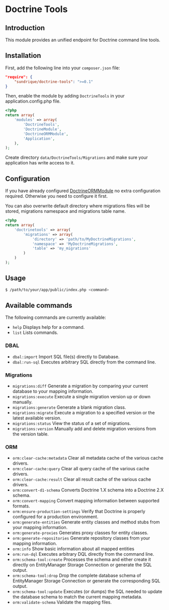 Doctrine Tools
==============

Introduction
------------

This module provides an unified endpoint for Doctrine command line tools.

Installation
------------

First, add the following line into your `composer.json` file:

```json
"require": {
	"sundrique/doctrine-tools": ">=0.1"
}
```

Then, enable the module by adding `DoctrineTools` in your application.config.php file.

```php
<?php
return array(
	'modules' => array(
		'DoctrineTools',
		'DoctrineModule',
		'DoctrineORMModule',
		'Application',
	),
);
```

Create directory `data/DoctrineTools/Migrations` and make sure your application has write access to it.

Configuration
-------------

If you have already configured [DoctrineORMModule](http://www.github.com/doctrine/DoctrineORMModule) no extra configuration required. Otherwise you need to configure it first.

You can also overwrite default directory where migrations files will be stored, migrations namespace and migrations table name.

```php
<?php
return array(
    'doctrinetools' => array(
		'migrations' => array(
			'directory' => 'path/to/MyDoctrineMigrations',
			'namespace' => 'MyDoctrineMigrations',
			'table' => 'my_migrations'
		)
	)
);
```

Usage
-----

```sh
$ /path/to/your/app/public/index.php <command>
```

Available commands
------------------

The following commands are currently available:

* `help` Displays help for a command.
* `list` Lists commands.

### DBAL

* `dbal:import` Import SQL file(s) directly to Database.
* `dbal:run-sql` Executes arbitrary SQL directly from the command line.

### Migrations

* `migrations:diff` Generate a migration by comparing your current database to your mapping information.
* `migrations:execute` Execute a single migration version up or down manually.
* `migrations:generate` Generate a blank migration class.
* `migrations:migrate` Execute a migration to a specified version or the latest available version.
* `migrations:status` View the status of a set of migrations.
* `migrations:version` Manually add and delete migration versions from the version table.

### ORM

* `orm:clear-cache:metadata` Clear all metadata cache of the various cache drivers.
* `orm:clear-cache:query` Clear all query cache of the various cache drivers.
* `orm:clear-cache:result` Clear all result cache of the various cache drivers.
* `orm:convert-d1-schema` Converts Doctrine 1.X schema into a Doctrine 2.X schema.
* `orm:convert-mapping` Convert mapping information between supported formats.
* `orm:ensure-production-settings` Verify that Doctrine is properly configured for a production environment.
* `orm:generate-entities` Generate entity classes and method stubs from your mapping information.
* `orm:generate-proxies` Generates proxy classes for entity classes.
* `orm:generate-repositories` Generate repository classes from your mapping information.
* `orm:info` Show basic information about all mapped entities
* `orm:run-dql` Executes arbitrary DQL directly from the command line.
* `orm:schema-tool:create` Processes the schema and either create it directly on EntityManager Storage Connection or generate the SQL output.
* `orm:schema-tool:drop` Drop the complete database schema of EntityManager Storage Connection or generate the corresponding SQL output.
* `orm:schema-tool:update` Executes (or dumps) the SQL needed to update the database schema to match the current mapping metadata.
* `orm:validate-schema` Validate the mapping files.